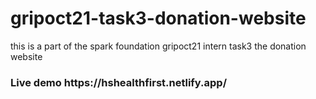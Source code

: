 # gripoct21-task3-donation-website
this is a  part of the spark foundation gripoct21 intern task3 the  donation website 

<h3>Live demo https://hshealthfirst.netlify.app/</h3>
